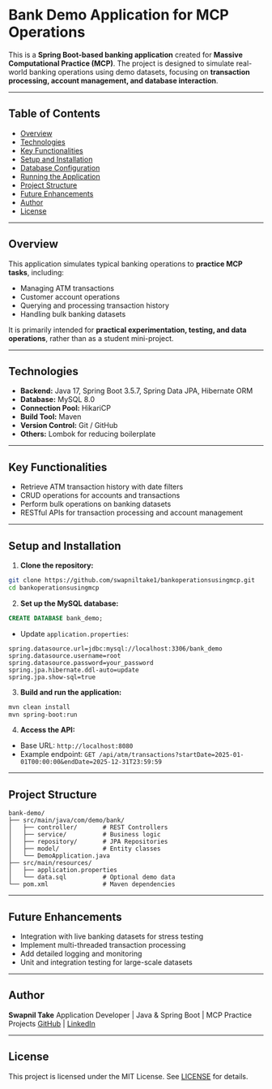 # Bank Demo Application for MCP Operations

This is a **Spring Boot-based banking application** created for **Massive Computational Practice (MCP)**. The project is designed to simulate real-world banking operations using demo datasets, focusing on **transaction processing, account management, and database interaction**.

---

## Table of Contents

- [Overview](#overview)
- [Technologies](#technologies)
- [Key Functionalities](#key-functionalities)
- [Setup and Installation](#setup-and-installation)
- [Database Configuration](#database-configuration)
- [Running the Application](#running-the-application)
- [Project Structure](#project-structure)
- [Future Enhancements](#future-enhancements)
- [Author](#author)
- [License](#license)

---

## Overview

This application simulates typical banking operations to **practice MCP tasks**, including:

- Managing ATM transactions
- Customer account operations
- Querying and processing transaction history
- Handling bulk banking datasets

It is primarily intended for **practical experimentation, testing, and data operations**, rather than as a student mini-project.

---

## Technologies

- **Backend:** Java 17, Spring Boot 3.5.7, Spring Data JPA, Hibernate ORM  
- **Database:** MySQL 8.0  
- **Connection Pool:** HikariCP  
- **Build Tool:** Maven  
- **Version Control:** Git / GitHub  
- **Others:** Lombok for reducing boilerplate

---

## Key Functionalities

- Retrieve ATM transaction history with date filters  
- CRUD operations for accounts and transactions  
- Perform bulk operations on banking datasets  
- RESTful APIs for transaction processing and account management  

---

## Setup and Installation

1. **Clone the repository:**

```bash
git clone https://github.com/swapniltake1/bankoperationsusingmcp.git
cd bankoperationsusingmcp
````

2. **Set up the MySQL database:**

```sql
CREATE DATABASE bank_demo;
```

* Update `application.properties`:

```properties
spring.datasource.url=jdbc:mysql://localhost:3306/bank_demo
spring.datasource.username=root
spring.datasource.password=your_password
spring.jpa.hibernate.ddl-auto=update
spring.jpa.show-sql=true
```

3. **Build and run the application:**

```bash
mvn clean install
mvn spring-boot:run
```

4. **Access the API:**

* Base URL: `http://localhost:8080`
* Example endpoint:
  `GET /api/atm/transactions?startDate=2025-01-01T00:00:00&endDate=2025-12-31T23:59:59`

---

## Project Structure

```
bank-demo/
├── src/main/java/com/demo/bank/
│   ├── controller/       # REST Controllers
│   ├── service/          # Business logic
│   ├── repository/       # JPA Repositories
│   ├── model/            # Entity classes
│   └── DemoApplication.java
├── src/main/resources/
│   ├── application.properties
│   └── data.sql          # Optional demo data
└── pom.xml               # Maven dependencies
```

---

## Future Enhancements

* Integration with live banking datasets for stress testing
* Implement multi-threaded transaction processing
* Add detailed logging and monitoring
* Unit and integration testing for large-scale datasets

---

## Author

**Swapnil Take**
Application Developer | Java & Spring Boot | MCP Practice Projects
[GitHub](https://github.com/<your-username>) | [LinkedIn](https://www.linkedin.com/in/swapniltake)

---

## License

This project is licensed under the MIT License. See [LICENSE](LICENSE) for details.



